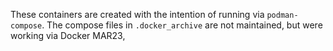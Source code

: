 These containers are created with the intention of running via `podman-compose`. The compose files in `.docker_archive` are not maintained, but were working via Docker MAR23,

